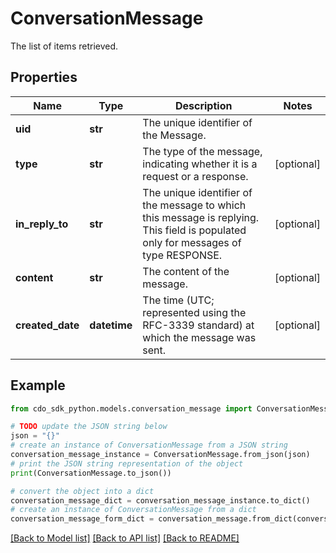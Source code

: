 # ConversationMessage

The list of items retrieved.

## Properties

Name | Type | Description | Notes
------------ | ------------- | ------------- | -------------
**uid** | **str** | The unique identifier of the Message. | 
**type** | **str** | The type of the message, indicating whether it is a request or a response. | [optional] 
**in_reply_to** | **str** | The unique identifier of the message to which this message is replying. This field is populated only for messages of type RESPONSE. | [optional] 
**content** | **str** | The content of the message. | [optional] 
**created_date** | **datetime** | The time (UTC; represented using the RFC-3339 standard) at which the message was sent. | [optional] 

## Example

```python
from cdo_sdk_python.models.conversation_message import ConversationMessage

# TODO update the JSON string below
json = "{}"
# create an instance of ConversationMessage from a JSON string
conversation_message_instance = ConversationMessage.from_json(json)
# print the JSON string representation of the object
print(ConversationMessage.to_json())

# convert the object into a dict
conversation_message_dict = conversation_message_instance.to_dict()
# create an instance of ConversationMessage from a dict
conversation_message_form_dict = conversation_message.from_dict(conversation_message_dict)
```
[[Back to Model list]](../README.md#documentation-for-models) [[Back to API list]](../README.md#documentation-for-api-endpoints) [[Back to README]](../README.md)


